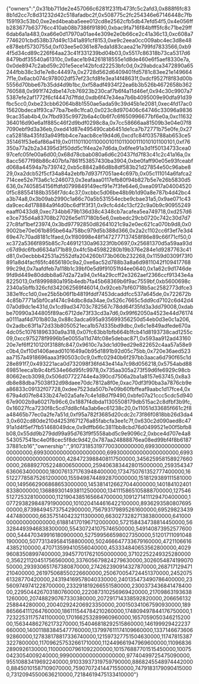 {"owners":",0x31bb711de2e457066c6281f231fb473fc5c2afd3,0x888f6fc838b1d2cc7c8d31232d42c518afadbc2f,0x508775c2fc254346e67146448c7fb159193c53b0,0xe2ed4beaba5eee012cd8e2562cfb5db47efd54f5,0x4e056ffb283677b63776cc410ab08b7386f91890,0xbac9fa716f84bfff5fc8c71be29ff6dab6a1a483,0xa66e0d17970a01ae4e309e2e0b66ce2c41a36c13,0xc608a77746201cbd538b37d49c1341a891cf8153,0xe9c2eea0cc009abc4ec3d8e48e878ebf5730755d,0xf03ee5e0361e87eda1d83caea21e799fd7833566,0xb94f5d34cd89c226f64aa23c41f331239bd04b03,0x5517c86318b73ca5317d68479bdf35540a61310c,0x6ace1b94261818555e1d8de460e6f5aef8330e7a,0x0de8947c2abd59c201e5ece142bfcd22253bfc0d,0x29abdca3472890a65244fbb38c3d1e7e8c44497a,0x2728d562d6409401fd5781c83ee21e1496647f1e,0x6acb074c978002df57ef23cfd8fe3ea14f48631f,0xdcf9527f8f83d00b5556d70bbe67b35dd4d9b1bc,0xf58adf4934f22ea6b3b526b4672658b362760588,0x991f742dbe147cb76923b230caf7b6f4a11d46ef,0x94c30c9907a75387efe2af1772f6cf4447d7ffdd,0xdb6f47e34ea7b6b4095009e90dfa91d39fbc5cc0,0xbe23cbb62064b8b1550ae5ada59c39d45b1e2081,0xec4fd17ac015620bdeca1f93ca77ba7be8c1fca0,0x023c8d970406c64746c33096a98369cac35ab4b4,0x7fbd935c9972b6a4c0b6f7c6f650996677bf6e0a,0xc11632364016d90e6a1f885c46f2d9bdf0298c8a,0x7cc58666aa81509b3e04e07f87090ebf9d3a36eb,0xed41d87e495490cab6451de1ca7b72771b75e0fe,0x27ca52818a435fd3a949fbb4ce7aacb8ce19d4d6,0xcd1c84f035788ab653ce5351461f53e6af86a419,0x0111011001100001011011000111010101100101,0xf76350a77a2b2a34395d3f50dd5c1f4ea2e7d6da,0x6fee91a3d1f50134733cea097cefc05fe00a6d00,0x68d78cbab080a6d6c20437fd7f83c41c2c41a16a,0x8acc5677f98b86c407bfa7861f53857430ba3904,0xbe0faff90e05e93fceabfd068a44594a7b739742,0xb5c8842a86d8b8df583b21d27854e50c96abe829,0xa2dcb52f5cf34a84a2ebfb7d937f7051ae4c697b,0x05c111014a6fafca2714cee52e7f3a6c1c246073,0x3eafaaa0117efb80f94b827b5e7e26b5830d5636,0x7405854156ffdfd0799849149ecf91e7f3fe64e6,0xea0917a040045200f5c88554188b3556f7dc4c37,0xcbbc5d06be48b9b1d90a8e787b4d42bc4a3b74a8,0x3b09ab2990c1a66c70a5b531554ecbe9cbae31a5,0x9ae071c43da9cec4d178884a9f4d0bc6df1f3f31,0x9cfc4d4c13cf22c9a0b9c90955249eaaff0433d8,0xec734bb679b136d38c4348cb7acafea5ea749718,0xd257d6e3ce735d4a83708b27026e5e117180b5e6,0xebedc29cb0720c742c30d7d727c8faf1bef23974,0x3bd97792850d82641021c9a2e0ec621ca070b9d8,0x09002be70e061b895be64a758bc979d5b388d366,0x2a2c1102cc6f3ef7e3d469e47c70ad8181c1faed,0x1f80998e48f1472777137458f86e89c66f71cf50,0xc372a5366f895b85c7c46912130a96323f0b0697,0x25681370d5a59aa93dc67d9dc6fbd6634a171b89,0x4fc5b45982280b19b376e284e1d9287763c41d81,0x0ecbbb42531a2552dfa204260b173b060b232268,0x1159d0309f73f0891a8d4facf65fc4656180c9a2,0xe6ac52d788b3a8a6d9811042f10941776899c29d,0x7aafdfeb7a118b1c39bf0e5d9f91051fd4ee0640,0x1a62c9d1746de9fd9d449e80ddbb8a67d2a72a94,0xf4a29ccff2e3262aef2366ccf91343e4a8225013,0xf8999880a195b4edb7fa45b68369b6f9ac7559bf,0xb5600698c2340a5bffb326cfd342062569f46014,0x92ceb7bf60718b5ac2582773dfce3383e1fcc1d0,0xe25b5b06f1b4819fddf7453dcaddfcc537a645de,0x722672b4c85b7771a5bf0caf474c94dbc8da34ae,0x526c7665c5dd9cd7102c6d42d407a0d9dc1e431d,0x1cd9ad34703c782567c78dd64f35fd3a3dd79008,0xdabbe70990a344805f89ac6712de73f33cd3a7d6,0x99f62050a4523e44d76174a0111aaf4d701b803a,0x88c3adca695a935699356250d54eb0d3e0c1a206,0x2adbc63f1a72d33b8050521eca1b57d335bd9dbc,0x6c1e849adfede670a4dc05c10761896330a9a318,0x07fc63bb1bfb664b1fcb41d8193738cad1255c09,0xcc975278f9996b5e0055a11d74fc08e5debac871,0x593aa912ad4316020e7ef6ff210120f3188fc847,0x9610c7a3dc1d09ed29e822652c4aa57a58e9c0b4,0xf10d1406aead0101649a0b95d1891b92d05c75bb,0x720e36aed523aa7157a4918696aaa3f90503c0c9,0xffc02940b6f297bb3aaca6d790f65c1d28e891f7,0x493221aca0d732098f36fd43e414a7c98d056218,0x5754abd8869851eeca1b9c4bf534e66d95fc9978,0x735aa305a273f59d6fe6929c98cb80662ecb3098,0x506d07722744e4a390cd7506a2ba1a8157e63745,0x8a3db8e88dba75038f32d98daee70dc7812a8f0e,0xac70df3f90ba3a7876cb9ea86833c09132f07728,0xdee7523da507b7e09b60fbffeaf9aabc1d17fce4,0x679a4d07fe8433b247e02a5afe7c4e1d8d7f9490,0xbfe07a21ccc5cdc5d94067e9002b9a60217b96c6,0x1887f4dbda11305508179db515ac2c8dfbf3b9fc,0x16027fca7230f8c5cd7dd8cf4a3ab6ec61238c20,0x11051d33685f661c2f8a48465b77ec0a2fe7a51d,0xf95a782f3685d20cdc2c73f86f0818bb26d3da43,0x602cd80de210d4253f671276a85fabcfa3ee1c7f,0x630c2d090aed8c4791a1d4f5ef7fb51468049dce,0x9dffb66c3811bb8cbd76d0499521e00f5bfb8b08,0x55dd9b279dd99a95d763f9f5558abd5c9e9096c2,0xbce4d707e4a8543057541bc4e0f8cec5f8dc9d42,0x787aa24888876ea08ed99bf4f8b618737881cb16","ownership":",910731853197700300000000,6993000000000000000000,6993000000000000000000,6993000000000000000000,6993000000000000000000,4284723988408117500000,3456259581589276600000,2688927052248006500000,2594063834428015000000,2593543476360634000000,1800761371763948400000,1734750761352777400000,1651227785875261200000,1559498744892870000000,1518129389111581000000,1495662906868653000000,1453814126627044000000,1401841024018338000000,1368893014938112500000,1341115865105888700000,1275465127253281000000,1121904385165664700000,1091271411129470400000,1077293829848791900000,1010204144616422100000,893629358080769500000,873984945737542900000,756793179895261600000,695298234394474800000,663575140423211300000,663027328271383800000,641000000000000000000,618814170196712000000,572158434738814450000,563284493946838300000,554307241075746500000,549140873952577600000,544470349916180900000,527599566598027350000,512017110910481900000,507731349584158800000,502466647733679160000,472110661643852100000,470713599410556040000,453334840653562800000,402996083508997400000,394577017621050000000,371022522493252800000,356221120451756560000,337605679824279630000,302605487419907050000,293930651767380870000,274262390914327870000,268717129471210400000,261975068550226600000,250670054724451370000,245207561328770420000,243194169578040330000,240135473490786400000,235609749741228700000,233291819266551580000,230037343684147840000,229504426703180760000,222087310256969420000,217098631936381260000,207488290767330380000,207291714338592820000,206656132258844280000,200402924206923350000,200150341067590930000,189865664111264760000,186111544784210260000,174809497844176750000,172322531175741100000,170166253289960960000,165705905034621520000,156344862762173270000,154046818292515860000,146199929422237660000,140011883845477760000,137997611174109660000,133714667360692860000,127838178817336740000,121597327751504630000,117478153873227800000,117096257532661710000,112449661947969600000,110968362890926130000,110000007961092200000,101576887701515450000,100750423054009240000,99900000000000000000,97740499725475090000,95510883419692240000,91033937319759790000,88682455489744420000,88450101587109070000,75907072414471550000,74791831790904150000,73120945500636210000,72184619475133410000"}